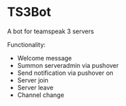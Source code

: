 # TS3Bot

A bot for teamspeak 3 servers

Functionality:
* Welcome message
* Summon serveradmin via pushover
* Send notification via pushover on
* Server join
* Server leave
* Channel change

